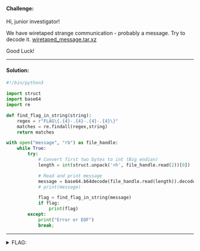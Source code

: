 #### Challenge:

Hi, junior investigator!

We have wiretaped strange communication - probably a message. Try to decode it. [wiretaped_message.tar.xz](./wiretaped_message.tar.xz ":ignore")

Good Luck!

---

#### Solution:

```python
#!/bin/python3

import struct
import base64
import re

def find_flag_in_string(string):
    regex = r"FLAG\{.{4}-.{4}-.{4}-.{4}\}"
    matches = re.findall(regex,string)
    return matches

with open("message", "rb") as file_handle:
    while True:
        try:
            # Convert first two bytes to int (Big endian)
            length = int(struct.unpack('>h', file_handle.read(2))[0])

            # Read and print message
            message = base64.b64decode(file_handle.read(length)).decode('utf-8')
            # print(message)

            flag = find_flag_in_string(message)
            if flag:
                print(flag)
        except:
            print("Error or EOF")
            break;
```

---

<details><summary>FLAG:</summary>

```
FLAG{YHsB-hr0J-W2ol-fV17}
```

</details>
<br/>
